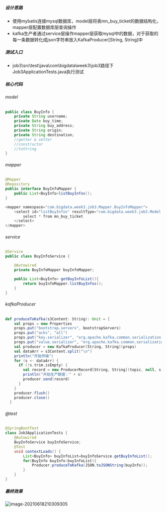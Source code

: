 ##### 设计思路

* 使用mybatis连接mysql数据库，model层将表mn_buy_ticket的数据结构化，mapper层配置数据库层查询操作
* kafka生产者通过service层操作mapper层获取mysql中的数据，对于获取的每一条数据转化成json字符串放入KafkaProducer[String, String]中

##### 测试入口

* job3\src\test\java\com\bigdata\week3\job3路径下Job3ApplicationTests.java执行测试

##### 核心代码

###### model

``` Java
public class BuyInfo {
    private String username;
    private Date buy_time;
    private String buy_address;
    private String origin;
    private String destination;
    //getter & setter
    //constructor
    //toString
}
```

###### mapper

``` java
@Mapper
@Repository
public interface BuyInfoMapper {
    public List<BuyInfo>listBuyInfos();
}

<mapper namespace="com.bigdata.week3.job3.Mapper.BuyInfoMapper">
    <select id="listBuyInfos" resultType="com.bigdata.week3.job3.Model.BuyInfo">
		select * from mn_buy_ticket
	</select>
</mapper>
```

###### service

```java
@Service
public class BuyInfoService {

    @Autowired
    private BuyInfoMapper buyInfoMapper;

    public List<BuyInfo> getBuyInfoList(){
        return buyInfoMapper.listBuyInfos();
    }
}
```

###### kafkaProducer

``` scala
def produceToKafka(s3Content: String): Unit = {
    val props = new Properties
    props.put("bootstrap.servers", bootstrapServers)
    props.put("acks", "all")
    props.put("key.serializer", "org.apache.kafka.common.serialization.StringSerializer")
    props.put("value.serializer", "org.apache.kafka.common.serialization.StringSerializer")
    val producer = new KafkaProducer[String, String](props)
    val dataArr = s3Content.split("\n")
    println("开始传输")
    for (s <- dataArr) {
      if (!s.trim.isEmpty) {
        val record = new ProducerRecord[String, String](topic, null, s)
        println("开始生产数据：" + s)
        producer.send(record)
      }
    }
    producer.flush()
    producer.close()
  }
```

###### @test

```java
@SpringBootTest
class Job3ApplicationTests {
	@Autowired
	BuyInfoService buyInfoService;
	@Test
	void contextLoads() {
		List<BuyInfo> buyInfoList=buyInfoService.getBuyInfoList();
		for(BuyInfo buyInfo:buyInfoList){
			Producer.produceToKafka(JSON.toJSONString(buyInfo));
		}
	}
}
```

##### 最终效果

![image-20210618210309305](C:\Users\yujkl\AppData\Roaming\Typora\typora-user-images\image-20210618210309305.png)